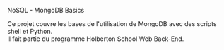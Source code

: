  NoSQL - MongoDB Basics

Ce projet couvre les bases de l'utilisation de MongoDB avec des scripts shell et Python.  
Il fait partie du programme Holberton School Web Back-End.
